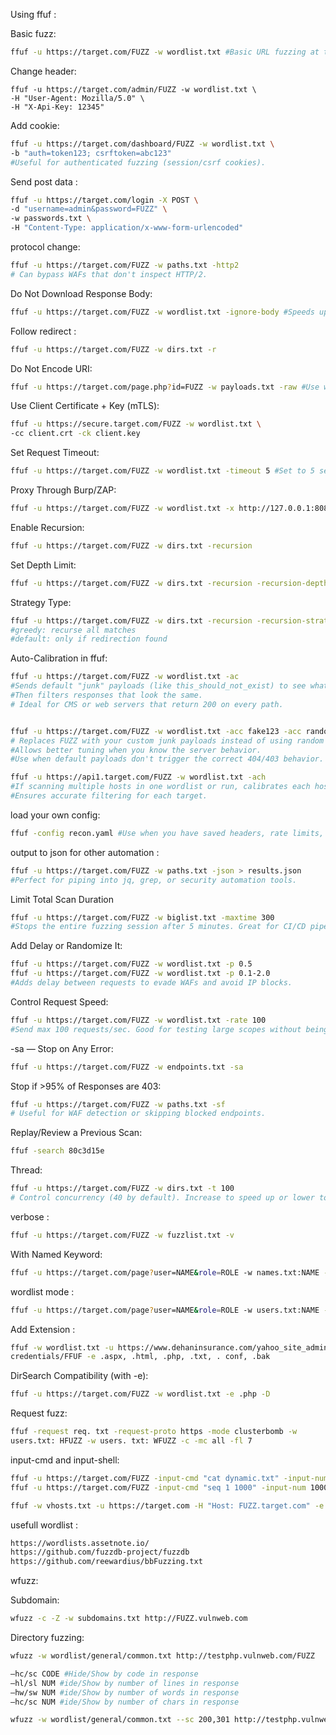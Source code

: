 
Using ffuf :

Basic fuzz:
```bash
ffuf -u https://target.com/FUZZ -w wordlist.txt #Basic URL fuzzing at the endpoint.
```

Change header:
```
ffuf -u https://target.com/admin/FUZZ -w wordlist.txt \
-H "User-Agent: Mozilla/5.0" \
-H "X-Api-Key: 12345"
```

Add cookie:
```bash
ffuf -u https://target.com/dashboard/FUZZ -w wordlist.txt \
-b "auth=token123; csrftoken=abc123" 
#Useful for authenticated fuzzing (session/csrf cookies).
```

Send post data :
```bash
ffuf -u https://target.com/login -X POST \
-d "username=admin&password=FUZZ" \
-w passwords.txt \
-H "Content-Type: application/x-www-form-urlencoded"
```

protocol change:
```bash
ffuf -u https://target.com/FUZZ -w paths.txt -http2 
# Can bypass WAFs that don't inspect HTTP/2.
```

Do Not Download Response Body:
```bash
ffuf -u https://target.com/FUZZ -w wordlist.txt -ignore-body #Speeds up scans, useful for 403/404 header-only checks.
```

Follow redirect :
```bash
ffuf -u https://target.com/FUZZ -w dirs.txt -r
```

Do Not Encode URI:
```bash
ffuf -u https://target.com/page.php?id=FUZZ -w payloads.txt -raw #Use when sending pre-encoded payloads (%2e, %00, etc.).
```

Use Client Certificate + Key (mTLS):
```bash
ffuf -u https://secure.target.com/FUZZ -w wordlist.txt \
-cc client.crt -ck client.key
```

Set Request Timeout:
```bash
ffuf -u https://target.com/FUZZ -w wordlist.txt -timeout 5 #Set to 5 seconds per request (default is 10s).
```

Proxy Through Burp/ZAP:
```bash
ffuf -u https://target.com/FUZZ -w wordlist.txt -x http://127.0.0.1:8080 #nspect requests in Burp or test through TOR (socks5://).
```

Enable Recursion:
```bash
ffuf -u https://target.com/FUZZ -w dirs.txt -recursion
```

Set Depth Limit:
```bash
ffuf -u https://target.com/FUZZ -w dirs.txt -recursion -recursion-depth 2
```

Strategy Type:
```bash
ffuf -u https://target.com/FUZZ -w dirs.txt -recursion -recursion-strategy greedy
#greedy: recurse all matches
#default: only if redirection found
```


Auto-Calibration in ffuf:
```bash
ffuf -u https://target.com/FUZZ -w wordlist.txt -ac
#Sends default "junk" payloads (like this_should_not_exist) to see what "false" looks like.
#Then filters responses that look the same.
# Ideal for CMS or web servers that return 200 on every path.


ffuf -u https://target.com/FUZZ -w wordlist.txt -acc fake123 -acc random_zzz
# Replaces FUZZ with your custom junk payloads instead of using random ones.
#Allows better tuning when you know the server behavior.
#Use when default payloads don't trigger the correct 404/403 behavior.

ffuf -u https://api1.target.com/FUZZ -w wordlist.txt -ach
#If scanning multiple hosts in one wordlist or run, calibrates each host separately.
#Ensures accurate filtering for each target.

```


load your own config:
```bash
ffuf -config recon.yaml #Use when you have saved headers, rate limits, or filters in a YAML file for reuse.
```

output to json for other automation :
```bash
ffuf -u https://target.com/FUZZ -w paths.txt -json > results.json
#Perfect for piping into jq, grep, or security automation tools.
```

 Limit Total Scan Duration
```bash
ffuf -u https://target.com/FUZZ -w biglist.txt -maxtime 300
#Stops the entire fuzzing session after 5 minutes. Great for CI/CD pipelines.
```

 Add Delay or Randomize It:
 ```bash
 ffuf -u https://target.com/FUZZ -w wordlist.txt -p 0.5
ffuf -u https://target.com/FUZZ -w wordlist.txt -p 0.1-2.0
#Adds delay between requests to evade WAFs and avoid IP blocks.
```

Control Request Speed:
```bash
ffuf -u https://target.com/FUZZ -w wordlist.txt -rate 100
#Send max 100 requests/sec. Good for testing large scopes without being banned.
```

-sa — Stop on Any Error:
```bash
ffuf -u https://target.com/FUZZ -w endpoints.txt -sa
```

Stop if >95% of Responses are 403:
```bash
ffuf -u https://target.com/FUZZ -w paths.txt -sf
# Useful for WAF detection or skipping blocked endpoints.
```

Replay/Review a Previous Scan:
```bash
ffuf -search 80c3d15e
```

Thread:
```bash
ffuf -u https://target.com/FUZZ -w dirs.txt -t 100
# Control concurrency (40 by default). Increase to speed up or lower to avoid bans.
```

verbose :
```bash
ffuf -u https://target.com/FUZZ -w fuzzlist.txt -v
```

With Named Keyword:
```bash
ffuf -u https://target.com/page?user=NAME&role=ROLE -w names.txt:NAME -w roles.txt:ROLE
```

wordlist mode :
```bash
ffuf -u https://target.com/page?user=NAME&role=ROLE -w users.txt:NAME -w roles.txt:ROLE -mode clusterbomb
```

Add Extension :
```bash
ffuf -w wordlist.txt -u https://www.dehaninsurance.com/yahoo_site_admin/
credentials/FFUF -e .aspx, .html, .php, .txt, . conf, .bak
```

DirSearch Compatibility (with -e):
```bash
ffuf -u https://target.com/FUZZ -w wordlist.txt -e .php -D
```

Request fuzz:
```bash
ffuf -request req. txt -request-proto https -mode clusterbomb -w
users.txt: HFUZZ -w users. txt: WFUZZ -c -mc all -fl 7
```

input-cmd and input-shell:
```bash
ffuf -u https://target.com/FUZZ -input-cmd "cat dynamic.txt" -input-num 100
ffuf -u https://target.com/FUZZ -input-cmd "seq 1 1000" -input-num 1000 -input-shell /bin/zsh
```



```bash
ffuf -w vhosts.txt -u https://target.com -H "Host: FUZZ.target.com" -e .dev,.test,.bak -mc 200
```

usefull wordlist :
```bash
https://wordlists.assetnote.io/
https://github.com/fuzzdb-project/fuzzdb
https://github.com/reewardius/bbFuzzing.txt
```


wfuzz:

Subdomain:
```bash
wfuzz -c -Z -w subdomains.txt http://FUZZ.vulnweb.com
```

Directory fuzzing:
```bash
wfuzz -w wordlist/general/common.txt http://testphp.vulnweb.com/FUZZ

–hc/sc CODE #Hide/Show by code in response
–hl/sl NUM #ide/Show by number of lines in response
–hw/sw NUM #ide/Show by number of words in response
–hc/sc NUM #ide/Show by number of chars in response

wfuzz -w wordlist/general/common.txt --sc 200,301 http://testphp.vulnweb.com/FUZZ

```

